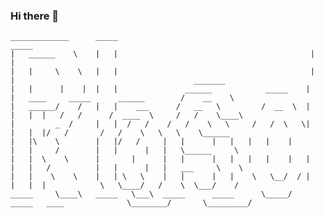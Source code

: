 ### Hi there 👋

```
_____________      _____                                           _____
|   ______    \    |   |                                           |   |
|   |     \    \   |   |                                           |   |                                        _______
|   |      |    |  |   |               ______            _____    |   |   ____     _____      ______        /    __    \
|   ______/    /   |   |    ___      /   __   \         /  __  \  |   |   |  |   /   /      /  ____  \     /   /    \____\
|         _  /     |   |  /   /    /   /    \   \     /   /  \   \|   |   |  |/   /       /   /    \   \   \    \______
|   |\    \        |   |/   /     |   |      |   |   |   |    |       |   |     /        |   |      |   |   \______     \
|   |  \    \      |       |      |   |      |   |   |   |    |   |   |   |   /          |   |      |   |   ___     \    \
|   |    \    \    |   | \   \    |   |      |   |    \   \__/  / |   |   |  |            \   \____/   /    \  \___/    /
_____     \____\   _____   \___\  _____      _____      \_____/   _____   ____              \________/       \_________/
```

<!--
**Rkndros/Rkndros** is a ✨ _special_ ✨ repository because its `README.md` (this file) appears on your GitHub profile.

Here are some ideas to get you started:

- 🔭 I’m currently working on ...
- 🌱 I’m currently learning ...
- 👯 I’m looking to collaborate on ...
- 🤔 I’m looking for help with ...
- 💬 Ask me about ...
- 📫 How to reach me: ...
- 😄 Pronouns: ...
- ⚡ Fun fact: ...
-->
